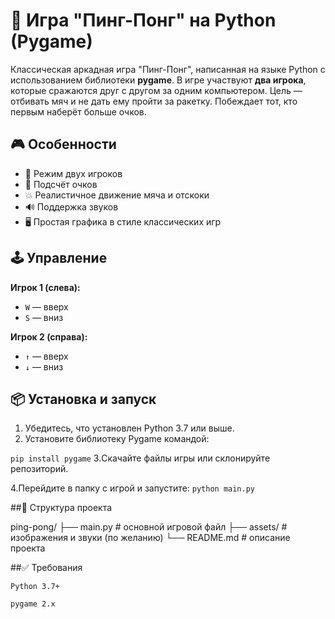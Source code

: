 # 🏓 Игра "Пинг-Понг" на Python (Pygame)

Классическая аркадная игра "Пинг-Понг", написанная на языке Python с использованием библиотеки **pygame**. В игре участвуют **два игрока**, которые сражаются друг с другом за одним компьютером. Цель — отбивать мяч и не дать ему пройти за ракетку. Побеждает тот, кто первым наберёт больше очков.

## 🎮 Особенности

- 👥 Режим двух игроков
- 🎯 Подсчёт очков
- 💥 Реалистичное движение мяча и отскоки
- 🔊 Поддержка звуков
- 🖥 Простая графика в стиле классических игр

## 🕹 Управление

**Игрок 1 (слева):**  
- `W` — вверх  
- `S` — вниз  

**Игрок 2 (справа):**  
- `↑` — вверх  
- `↓` — вниз  

## 📦 Установка и запуск

1. Убедитесь, что установлен Python 3.7 или выше.
2. Установите библиотеку Pygame командой:


```pip install pygame```
3.Скачайте файлы игры или склонируйте репозиторий.

4.Перейдите в папку с игрой и запустите:
```python main.py```

##📁 Структура проекта

ping-pong/
├── main.py           # основной игровой файл
├── assets/           # изображения и звуки (по желанию)
└── README.md         # описание проекта

##✅ Требования

    Python 3.7+

    pygame 2.x
